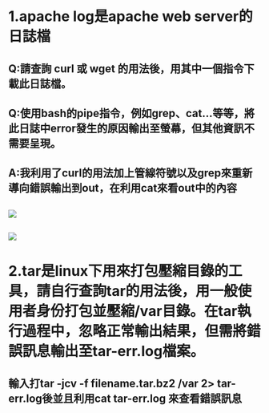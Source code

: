 #  1.apache log是apache web server的日誌檔
##  Q:請查詢 curl 或 wget 的用法後，用其中一個指令下載此日誌檔。
##  Q:使用bash的pipe指令，例如grep、cat...等等，將此日誌中error發生的原因輸出至螢幕，但其他資訊不需要呈現。
##  A:我利用了curl的用法加上管線符號以及grep來重新導向錯誤輸出到out，在利用cat來看out中的內容
##  ![](https://i.imgur.com/bU4lamH.jpg)  
##  ![](https://i.imgur.com/csMGXGX.jpg) 
#  2.tar是linux下用來打包壓縮目錄的工具，請自行查詢tar的用法後，用一般使用者身份打包並壓縮/var目錄。在tar執行過程中，忽略正常輸出結果，但需將錯誤訊息輸出至tar-err.log檔案。
##  輸入打tar -jcv -f filename.tar.bz2 /var 2> tar-err.log後並且利用cat tar-err.log 來查看錯誤訊息